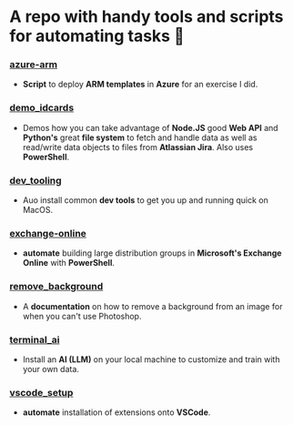 # A repo with handy tools and scripts for automating tasks :rocket:

### [azure-arm](https://github.com/Mike-ops273/sysadmin/tree/master/azure_arm)

- **Script** to deploy **ARM templates** in **Azure** for an exercise I did.

### [demo_idcards](https://github.com/Mike-ops273/sysadmin/tree/master/demo_idcards)

- Demos how you can take advantage of **Node.JS** good **Web API** and **Python's** great **file system** to fetch and handle data as well as read/write data objects to files from **Atlassian Jira**. Also uses **PowerShell**.

### [dev_tooling](https://github.com/Mike-ops273/sysadmin/tree/master/dev_tooling)

- Auo install common **dev tools** to get you up and running quick on MacOS.

### [exchange-online](https://github.com/Mike-ops273/sysadmin/tree/master/exchange-online)

- **automate** building large distribution groups in **Microsoft's Exchange Online** with **PowerShell**.

### [remove_background](https://github.com/Mike-ops273/sysadmin/tree/master/remove_background)

- A **documentation** on how to remove a background from an image for when you can't use Photoshop.

### [terminal_ai](https://github.com/Mike-ops273/sysadmin/tree/master/terminal_ai)

- Install an **AI (LLM)** on your local machine to customize and train with your own data.

### [vscode_setup](https://github.com/Mike-ops273/sysadmin/tree/master/vscode_setup)

- **automate** installation of extensions onto **VSCode**.
